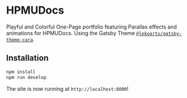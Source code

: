 # HPMUDocs

Playful and Colorful One-Page portfolio featuring Parallax effects and animations for HPMUDocs. Using the Gatsby Theme [`@lekoarts/gatsby-theme-cara`](https://github.com/LekoArts/gatsby-themes/tree/main/themes/gatsby-theme-cara).

## Installation

```sh
npm install
npm run develop
```

The site is now running at `http://localhost:8000`!
